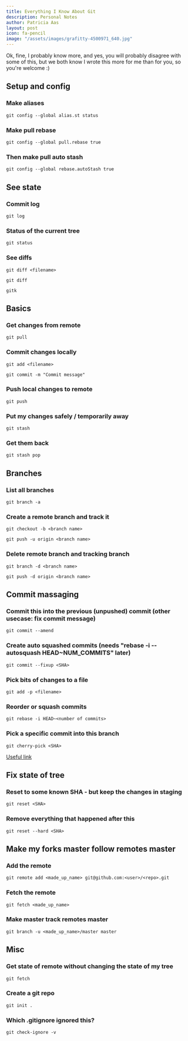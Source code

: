 ```yaml
---
title: Everything I Know About Git
description: Personal Notes
author: Patricia Aas
layout: post
icon: fa-pencil
image: "/assets/images/grafitty-4500971_640.jpg"
---
```


Ok, fine, I probably know more, and yes, you will probably disagree with some of this, but we both know I wrote this more for me than for you, so you're welcome :)

## Setup and config
### Make aliases
`git config --global alias.st status`

### Make pull rebase
`git config --global pull.rebase true`

### Then make pull auto stash
`git config --global rebase.autoStash true`

## See state
### Commit log
`git log`
### Status of the current tree
`git status`
### See diffs
`git diff <filename>`

`git diff`

`gitk`

## Basics
### Get changes from remote
`git pull`

### Commit changes locally
`git add <filename>`

`git commit -m "Commit message"`

### Push local changes to remote
`git push`

### Put my changes safely / temporarily away
`git stash`

### Get them back
`git stash pop`

## Branches
### List all branches
`git branch -a`

### Create a remote branch and track it
`git checkout -b <branch name>`

`git push -u origin <branch name>`

### Delete remote branch and tracking branch
`git branch -d <branch name>`

`git push -d origin <branch name>`

## Commit massaging
### Commit this into the previous (unpushed) commit (other usecase: fix commit message)
`git commit --amend`

### Create auto squashed commits (needs "rebase -i --autosquash HEAD~NUM_COMMITS" later)
`git commit --fixup <SHA>`

### Pick bits of changes to a file
`git add -p <filename>`

### Reorder or squash commits
`git rebase -i HEAD~<number of commits>`

### Pick a specific commit into this branch
`git cherry-pick <SHA>`

[Useful link](https://git-scm.com/book/en/v2/Git-Tools-Rewriting-History)

## Fix state of tree
### Reset to some known SHA - but keep the changes in staging
`git reset <SHA>`

### Remove everything that happened after this
`git reset --hard <SHA>`

## Make my forks master follow remotes master
### Add the remote
`git remote add <made_up_name> git@github.com:<user>/<repo>.git`
### Fetch the remote
`git fetch <made_up_name>`
### Make master track remotes master
`git branch -u <made_up_name>/master master`

## Misc
### Get state of remote without changing the state of my tree
`git fetch`

### Create a git repo
`git init .`

### Which .gitignore ignored this?
`git check-ignore -v`
